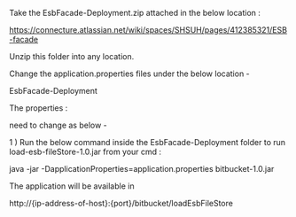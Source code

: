 Take the EsbFacade-Deployment.zip attached in the below location :

https://connecture.atlassian.net/wiki/spaces/SHSUH/pages/412385321/ESB-facade

Unzip this folder into any location.

Change the application.properties files under the below location -

EsbFacade-Deployment

The properties :

need to change as below -

1 ) Run the below command inside the EsbFacade-Deployment folder to run load-esb-fileStore-1.0.jar from your cmd :

java -jar -DapplicationProperties=application.properties  bitbucket-1.0.jar

The application will be available in 

http://{ip-address-of-host}:{port}/bitbucket/loadEsbFileStore
